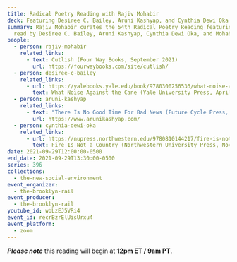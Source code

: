 ```yaml
---
title: Radical Poetry Reading with Rajiv Mohabir
deck: Featuring Desiree C. Bailey, Aruni Kashyap, and Cynthia Dewi Oka
summary: Rajiv Mohabir curates the 54th Radical Poetry Reading featuring poetry
  read by Desiree C. Bailey, Aruni Kashyap, Cynthia Dewi Oka, and Mohabir.
people:
  - person: rajiv-mohabir
    related_links:
      - text: Cutlish (Four Way Books, September 2021)
        url: https://fourwaybooks.com/site/cutlish/
  - person: desiree-c-bailey
    related_links:
      - url: https://yalebooks.yale.edu/book/9780300256536/what-noise-against-cane
        text: What Noise Against the Cane (Yale University Press, April 2021)
  - person: aruni-kashyap
    related_links:
      - text: "There Is No Good Time For Bad News (Future Cycle Press, April 2021) "
        url: https://www.arunikashyap.com/
  - person: cynthia-dewi-oka
    related_links:
      - url: https://nupress.northwestern.edu/9780810144217/fire-is-not-a-country/
        text: Fire Is Not a Country (Northwestern University Press, November 2021)
date: 2021-09-29T12:00:00-0500
end_date: 2021-09-29T13:30:00-0500
series: 396
collections:
  - the-new-social-environment
event_organizer:
  - the-brooklyn-rail
event_producer:
  - the-brooklyn-rail
youtube_id: wbLzEJ5VRi4
event_id: recrBzrElUisUrxu4
event_platform:
  - zoom
---
```

***Please note*** this reading will begin at **12pm ET / 9am PT**.